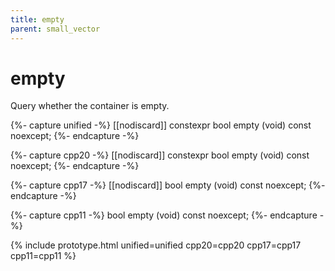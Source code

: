 ```yaml
---
title: empty
parent: small_vector
---
```


# empty

Query whether the container is empty.

{%- capture unified -%}
<span class="cpp17">[[nodiscard]]</span> <span class="cpp20">constexpr</span>
bool
empty (void) const noexcept;
{%- endcapture -%}

{%- capture cpp20 -%}
[[nodiscard]] constexpr
bool
empty (void) const noexcept;
{%- endcapture -%}

{%- capture cpp17 -%}
[[nodiscard]]
bool
empty (void) const noexcept;
{%- endcapture -%}

{%- capture cpp11 -%}
bool
empty (void) const noexcept;
{%- endcapture -%}

{% include prototype.html unified=unified cpp20=cpp20 cpp17=cpp17 cpp11=cpp11 %}
